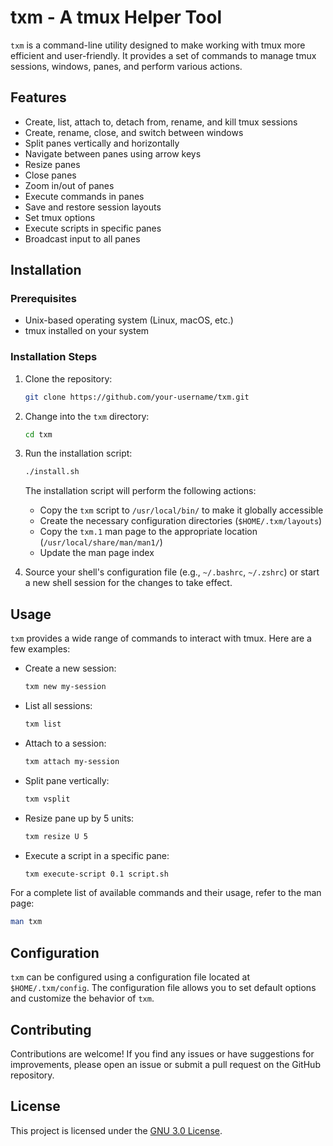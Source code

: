 # txm - A tmux Helper Tool

`txm` is a command-line utility designed to make working with tmux more efficient and user-friendly. It provides a set of commands to manage tmux sessions, windows, panes, and perform various actions.

## Features

- Create, list, attach to, detach from, rename, and kill tmux sessions
- Create, rename, close, and switch between windows
- Split panes vertically and horizontally
- Navigate between panes using arrow keys
- Resize panes
- Close panes
- Zoom in/out of panes
- Execute commands in panes
- Save and restore session layouts
- Set tmux options
- Execute scripts in specific panes
- Broadcast input to all panes

## Installation

### Prerequisites

- Unix-based operating system (Linux, macOS, etc.)
- tmux installed on your system

### Installation Steps

1. Clone the repository:

   ```bash
   git clone https://github.com/your-username/txm.git
   ```

2. Change into the `txm` directory:

   ```bash
   cd txm
   ```

3. Run the installation script:

   ```bash
   ./install.sh
   ```

   The installation script will perform the following actions:
   - Copy the `txm` script to `/usr/local/bin/` to make it globally accessible
   - Create the necessary configuration directories (`$HOME/.txm/layouts`)
   - Copy the `txm.1` man page to the appropriate location (`/usr/local/share/man/man1/`)
   - Update the man page index

4. Source your shell's configuration file (e.g., `~/.bashrc`, `~/.zshrc`) or start a new shell session for the changes to take effect.

## Usage

`txm` provides a wide range of commands to interact with tmux. Here are a few examples:

- Create a new session:
  ```bash
  txm new my-session
  ```

- List all sessions:
  ```bash
  txm list
  ```

- Attach to a session:
  ```bash
  txm attach my-session
  ```

- Split pane vertically:
  ```bash
  txm vsplit
  ```

- Resize pane up by 5 units:
  ```bash
  txm resize U 5
  ```

- Execute a script in a specific pane:
  ```bash
  txm execute-script 0.1 script.sh
  ```

For a complete list of available commands and their usage, refer to the man page:

```bash
man txm
```

## Configuration

`txm` can be configured using a configuration file located at `$HOME/.txm/config`. The configuration file allows you to set default options and customize the behavior of `txm`.

## Contributing

Contributions are welcome! If you find any issues or have suggestions for improvements, please open an issue or submit a pull request on the GitHub repository.

## License

This project is licensed under the [GNU 3.0 License](LICENSE).

